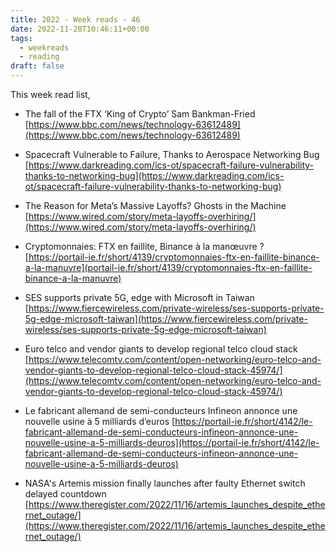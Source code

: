 ```yaml
---
title: 2022 - Week reads - 46
date: 2022-11-20T10:46:11+00:00
tags:
  - weekreads
  - reading
draft: false
---
```


This week read list,

- The fall of the FTX ‘King of Crypto’ Sam Bankman-Fried
[https://www.bbc.com/news/technology-63612489](https://www.bbc.com/news/technology-63612489)

- Spacecraft Vulnerable to Failure, Thanks to Aerospace Networking Bug
[https://www.darkreading.com/ics-ot/spacecraft-failure-vulnerability-thanks-to-networking-bug](https://www.darkreading.com/ics-ot/spacecraft-failure-vulnerability-thanks-to-networking-bug)

- The Reason for Meta’s Massive Layoffs? Ghosts in the Machine
[https://www.wired.com/story/meta-layoffs-overhiring/](https://www.wired.com/story/meta-layoffs-overhiring/)

- Cryptomonnaies: FTX en faillite, Binance à la manœuvre ?
[https://portail-ie.fr/short/4139/cryptomonnaies-ftx-en-faillite-binance-a-la-manuvre](portail-ie.fr/short/4139/cryptomonnaies-ftx-en-faillite-binance-a-la-manuvre)

- SES supports private 5G, edge with Microsoft in Taiwan
[https://www.fiercewireless.com/private-wireless/ses-supports-private-5g-edge-microsoft-taiwan](https://www.fiercewireless.com/private-wireless/ses-supports-private-5g-edge-microsoft-taiwan)

- Euro telco and vendor giants to develop regional telco cloud stack
[https://www.telecomtv.com/content/open-networking/euro-telco-and-vendor-giants-to-develop-regional-telco-cloud-stack-45974/](https://www.telecomtv.com/content/open-networking/euro-telco-and-vendor-giants-to-develop-regional-telco-cloud-stack-45974/)

- Le fabricant allemand de semi-conducteurs Infineon annonce une nouvelle usine à 5 milliards d’euros
[https://portail-ie.fr/short/4142/le-fabricant-allemand-de-semi-conducteurs-infineon-annonce-une-nouvelle-usine-a-5-milliards-deuros](https://portail-ie.fr/short/4142/le-fabricant-allemand-de-semi-conducteurs-infineon-annonce-une-nouvelle-usine-a-5-milliards-deuros)

- NASA's Artemis mission finally launches after faulty Ethernet switch delayed countdown
[https://www.theregister.com/2022/11/16/artemis_launches_despite_ethernet_outage/](https://www.theregister.com/2022/11/16/artemis_launches_despite_ethernet_outage/)
